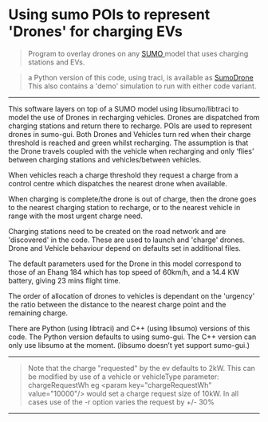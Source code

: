 # Using sumo POIs to represent 'Drones' for charging EVs
>  Program to overlay drones on any [ SUMO ](https://github.com/eclipse-sumo/sumo) model that uses charging stations and EVs.

>   a Python version of this code, using traci, is available as [ SumoDrone  ](https://github.com/theDivj/sumoDrone)  This also contains a 'demo' simulation to run with either code variant.                          
---
 This software layers on top of a SUMO model using libsumo/libtraci to model the use of Drones in recharging vehicles. Drones are dispatched from charging stations and return there to recharge. POIs are used to represent drones in sumo-gui. Both Drones and Vehicles turn red when their charge threshold is reached and green whilst recharging. The assumption is that the Drone travels coupled with the vehicle when recharging and only ‘flies’ between charging stations and vehicles/between vehicles.
 
When vehicles reach a charge threshold they request a charge from a control centre which dispatches the nearest drone when available. 

When charging is complete/the drone is out of charge, then the drone goes to the nearest charging station to recharge, or to the nearest vehicle
in range with the most urgent charge need.

Charging stations need to be created on the road network and are 'discovered' in the code. These are used to launch and 'charge' drones.
Drone and Vehicle behaviour depend on defaults set in additional files. 

The default parameters used for the Drone in this model correspond to those of an Ehang 184 which has top speed of 60km/h, and a 14.4 KW battery, giving 23 mins flight time.

The order of allocation of drones to vehicles is dependant on the 'urgency' the ratio between the distance to the nearest charge point and the remaining charge.

There are Python (using libtraci) and C++ (using libsumo) versions of this code. The Python version defaults to using sumo-gui.
The C++ version can only use libsumo at the moment. (libsumo doesn’t yet support sumo-gui.)
  
---
  > Note that the charge "requested" by the ev defaults to 2kW. This can be modified by use of a vehicle or vehicleType parameter: chargeRequestWh
        eg \<param key="chargeRequestWh" value="10000"/\>   would set a charge request size of 10kW.  In all cases use of the -r option varies the request by +/- 30%
---
